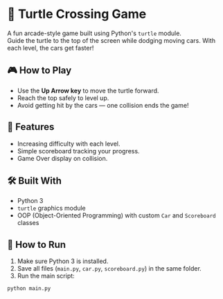 # 🐢 Turtle Crossing Game

A fun arcade-style game built using Python's `turtle` module.  
Guide the turtle to the top of the screen while dodging moving cars. With each level, the cars get faster!

## 🎮 How to Play
- Use the **Up Arrow key** to move the turtle forward.
- Reach the top safely to level up.
- Avoid getting hit by the cars — one collision ends the game!

## 🧠 Features
- Increasing difficulty with each level.
- Simple scoreboard tracking your progress.
- Game Over display on collision.

## 🛠️ Built With
- Python 3
- `turtle` graphics module
- OOP (Object-Oriented Programming) with custom `Car` and `Scoreboard` classes

## 🚀 How to Run

1. Make sure Python 3 is installed.
2. Save all files (`main.py`, `car.py`, `scoreboard.py`) in the same folder.
3. Run the main script:

```bash
python main.py
